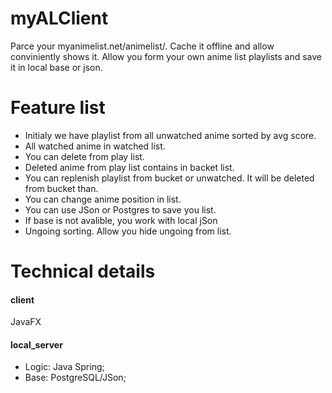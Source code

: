 # myALClient
Parce your myanimelist.net/animelist/. Cache it offline and allow conviniently shows it.
Allow you form your own anime list playlists and save it in local base or json.

# Feature list
- Initialy we have playlist from all unwatched anime sorted by avg score.
- All watched anime in watched list.
- You can delete from play list.
- Deleted anime from play list contains in backet list.
- You can replenish playlist from bucket or unwatched. It will be deleted from bucket than.
- You can change anime position in list.
- You can use JSon or Postgres to save you list.
- If base is not avalible, you work with local jSon
- Ungoing sorting. Allow you hide ungoing from list.

# Technical details
#### client
JavaFX
#### local_server 
- Logic: Java Spring;
- Base: PostgreSQL/JSon;
